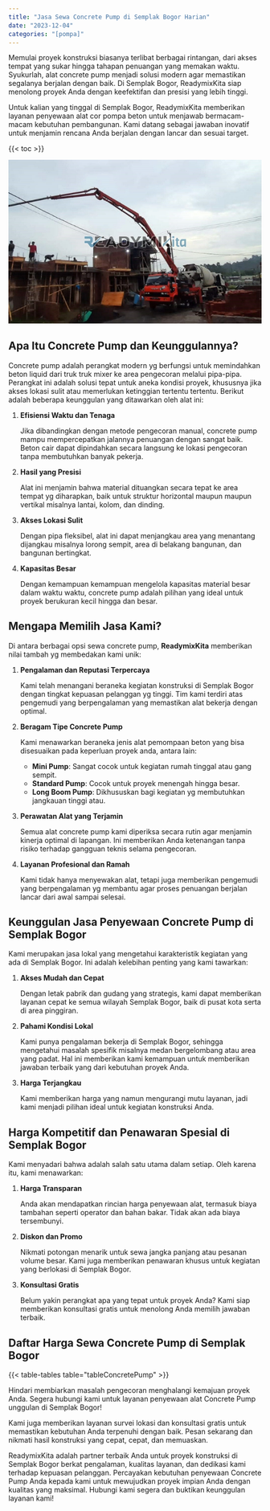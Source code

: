 ```yaml
---
title: "Jasa Sewa Concrete Pump di Semplak Bogor Harian"
date: "2023-12-04"
categories: "[pompa]"
---
```


Memulai proyek konstruksi biasanya terlibat berbagai rintangan, dari akses tempat yang sukar hingga tahapan penuangan yang memakan waktu. Syukurlah, alat concrete pump menjadi solusi modern agar memastikan segalanya berjalan dengan baik. Di Semplak Bogor, ReadymixKita siap menolong proyek Anda dengan keefektifan dan presisi yang lebih tinggi.

Untuk kalian yang tinggal di Semplak Bogor, ReadymixKita memberikan layanan penyewaan alat cor pompa beton untuk menjawab bermacam-macam kebutuhan pembangunan. Kami datang sebagai jawaban inovatif untuk menjamin rencana Anda berjalan dengan lancar dan sesuai target.

{{< toc >}}

![Jasa Sewa Concrete Pump di Semplak Bogor Harian](/images/pompa/sewa-pompa-01.jpg)

## Apa Itu Concrete Pump dan Keunggulannya?

Concrete pump adalah perangkat modern yg berfungsi untuk memindahkan beton liquid dari truk truk mixer ke area pengecoran melalui pipa-pipa. Perangkat ini adalah solusi tepat untuk aneka kondisi proyek, khususnya jika akses lokasi sulit atau memerlukan ketinggian tertentu tertentu. Berikut adalah beberapa keunggulan yang ditawarkan oleh alat ini:

1. **Efisiensi Waktu dan Tenaga**

   Jika dibandingkan dengan metode pengecoran manual, concrete pump mampu mempercepatkan jalannya penuangan dengan sangat baik. Beton cair dapat dipindahkan secara langsung ke lokasi pengecoran tanpa membutuhkan banyak pekerja.

2. **Hasil yang Presisi**

   Alat ini menjamin bahwa material dituangkan secara tepat ke area tempat yg diharapkan, baik untuk struktur horizontal maupun maupun vertikal misalnya lantai, kolom, dan dinding.

3. **Akses Lokasi Sulit**

   Dengan pipa fleksibel, alat ini dapat menjangkau area yang menantang dijangkau misalnya lorong sempit, area di belakang bangunan, dan bangunan bertingkat.

4. **Kapasitas Besar**

   Dengan kemampuan kemampuan mengelola kapasitas material besar dalam waktu waktu, concrete pump adalah pilihan yang ideal untuk proyek berukuran kecil hingga dan besar.

## Mengapa Memilih Jasa Kami?

Di antara berbagai opsi sewa concrete pump, **ReadymixKita** memberikan nilai tambah yg membedakan kami unik:

1. **Pengalaman dan Reputasi Terpercaya**

   Kami telah menangani beraneka kegiatan konstruksi di Semplak Bogor dengan tingkat kepuasan pelanggan yg tinggi. Tim kami terdiri atas pengemudi yang berpengalaman yang memastikan alat bekerja dengan optimal.

2. **Beragam Tipe Concrete Pump**

   Kami menawarkan beraneka jenis alat pemompaan beton yang bisa disesuaikan pada keperluan proyek anda, antara lain:
   - **Mini Pump**: Sangat cocok untuk kegiatan rumah tinggal atau gang sempit.
   - **Standard Pump**: Cocok untuk proyek menengah hingga besar.
   - **Long Boom Pump**: Dikhususkan bagi kegiatan yg membutuhkan jangkauan tinggi atau.

3. **Perawatan Alat yang Terjamin**

   Semua alat concrete pump kami diperiksa secara rutin agar menjamin kinerja optimal di lapangan. Ini memberikan Anda ketenangan tanpa risiko terhadap gangguan teknis selama pengecoran.

4. **Layanan Profesional dan Ramah**

   Kami tidak hanya menyewakan alat, tetapi juga memberikan pengemudi yang berpengalaman yg membantu agar proses penuangan berjalan lancar dari awal sampai selesai.

## Keunggulan Jasa Penyewaan Concrete Pump di Semplak Bogor

Kami merupakan jasa lokal yang mengetahui karakteristik kegiatan yang ada di Semplak Bogor. Ini adalah kelebihan penting yang kami tawarkan:

1. **Akses Mudah dan Cepat**

   Dengan letak pabrik dan gudang yang strategis, kami dapat memberikan layanan cepat ke semua wilayah Semplak Bogor, baik di pusat kota serta di area pinggiran.

2. **Pahami Kondisi Lokal**

   Kami punya pengalaman bekerja di Semplak Bogor, sehingga mengetahui masalah spesifik misalnya medan bergelombang atau area yang padat. Hal ini memberikan kami kemampuan untuk memberikan jawaban terbaik yang dari kebutuhan proyek Anda.

3. **Harga Terjangkau**

   Kami memberikan harga yang namun mengurangi mutu layanan, jadi kami menjadi pilihan ideal untuk kegiatan konstruksi Anda.

## Harga Kompetitif dan Penawaran Spesial di Semplak Bogor

Kami menyadari bahwa adalah salah satu utama dalam setiap. Oleh karena itu, kami menawarkan:

1. **Harga Transparan**

   Anda akan mendapatkan rincian harga penyewaan alat, termasuk biaya tambahan seperti operator dan bahan bakar. Tidak akan ada biaya tersembunyi.

2. **Diskon dan Promo**

   Nikmati potongan menarik untuk sewa jangka panjang atau pesanan volume besar. Kami juga memberikan penawaran khusus untuk kegiatan yang berlokasi di Semplak Bogor.

3. **Konsultasi Gratis**

   Belum yakin perangkat apa yang tepat untuk proyek Anda? Kami siap memberikan konsultasi gratis untuk menolong Anda memilih jawaban terbaik.

## Daftar Harga Sewa Concrete Pump di Semplak Bogor

{{< table-tables table="tableConcretePump" >}}

Hindari membiarkan masalah pengecoran menghalangi kemajuan proyek Anda. Segera hubungi kami untuk layanan penyewaan alat Concrete Pump unggulan di Semplak Bogor!

Kami juga memberikan layanan survei lokasi dan konsultasi gratis untuk memastikan kebutuhan Anda terpenuhi dengan baik. Pesan sekarang dan nikmati hasil konstruksi yang cepat, cepat, dan memuaskan.

ReadymixKita adalah partner terbaik Anda untuk proyek konstruksi di Semplak Bogor berkat pengalaman, kualitas layanan, dan dedikasi kami terhadap kepuasan pelanggan. Percayakan kebutuhan penyewaan Concrete Pump Anda kepada kami untuk mewujudkan proyek impian Anda dengan kualitas yang maksimal. Hubungi kami segera dan buktikan keunggulan layanan kami!